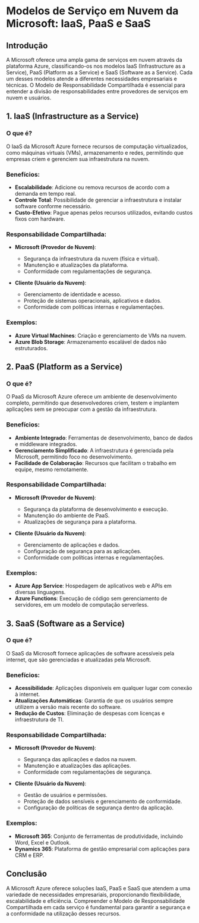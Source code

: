 # Modelos de Serviço em Nuvem da Microsoft: IaaS, PaaS e SaaS

## Introdução

A Microsoft oferece uma ampla gama de serviços em nuvem através da plataforma Azure, classificando-os nos modelos IaaS (Infrastructure as a Service), PaaS (Platform as a Service) e SaaS (Software as a Service). Cada um desses modelos atende a diferentes necessidades empresariais e técnicas. O Modelo de Responsabilidade Compartilhada é essencial para entender a divisão de responsabilidades entre provedores de serviços em nuvem e usuários.

## 1. IaaS (Infrastructure as a Service)

### O que é?

O IaaS da Microsoft Azure fornece recursos de computação virtualizados, como máquinas virtuais (VMs), armazenamento e redes, permitindo que empresas criem e gerenciem sua infraestrutura na nuvem.

### Benefícios:

- **Escalabilidade**: Adicione ou remova recursos de acordo com a demanda em tempo real.
- **Controle Total**: Possibilidade de gerenciar a infraestrutura e instalar software conforme necessário.
- **Custo-Efetivo**: Pague apenas pelos recursos utilizados, evitando custos fixos com hardware.

### Responsabilidade Compartilhada:

- **Microsoft (Provedor de Nuvem)**:
  - Segurança da infraestrutura da nuvem (física e virtual).
  - Manutenção e atualizações da plataforma.
  - Conformidade com regulamentações de segurança.

- **Cliente (Usuário da Nuvem)**:
  - Gerenciamento de identidade e acesso.
  - Proteção de sistemas operacionais, aplicativos e dados.
  - Conformidade com políticas internas e regulamentações.

### Exemplos:

- **Azure Virtual Machines**: Criação e gerenciamento de VMs na nuvem.
- **Azure Blob Storage**: Armazenamento escalável de dados não estruturados.

## 2. PaaS (Platform as a Service)

### O que é?

O PaaS da Microsoft Azure oferece um ambiente de desenvolvimento completo, permitindo que desenvolvedores criem, testem e implantem aplicações sem se preocupar com a gestão da infraestrutura.

### Benefícios:

- **Ambiente Integrado**: Ferramentas de desenvolvimento, banco de dados e middleware integrados.
- **Gerenciamento Simplificado**: A infraestrutura é gerenciada pela Microsoft, permitindo foco no desenvolvimento.
- **Facilidade de Colaboração**: Recursos que facilitam o trabalho em equipe, mesmo remotamente.

### Responsabilidade Compartilhada:

- **Microsoft (Provedor de Nuvem)**:
  - Segurança da plataforma de desenvolvimento e execução.
  - Manutenção do ambiente de PaaS.
  - Atualizações de segurança para a plataforma.

- **Cliente (Usuário da Nuvem)**:
  - Gerenciamento de aplicações e dados.
  - Configuração de segurança para as aplicações.
  - Conformidade com políticas internas e regulamentações.

### Exemplos:

- **Azure App Service**: Hospedagem de aplicativos web e APIs em diversas linguagens.
- **Azure Functions**: Execução de código sem gerenciamento de servidores, em um modelo de computação serverless.

## 3. SaaS (Software as a Service)

### O que é?

O SaaS da Microsoft fornece aplicações de software acessíveis pela internet, que são gerenciadas e atualizadas pela Microsoft.

### Benefícios:

- **Acessibilidade**: Aplicações disponíveis em qualquer lugar com conexão à internet.
- **Atualizações Automáticas**: Garantia de que os usuários sempre utilizem a versão mais recente do software.
- **Redução de Custos**: Eliminação de despesas com licenças e infraestrutura de TI.

### Responsabilidade Compartilhada:

- **Microsoft (Provedor de Nuvem)**:
  - Segurança das aplicações e dados na nuvem.
  - Manutenção e atualizações das aplicações.
  - Conformidade com regulamentações de segurança.

- **Cliente (Usuário da Nuvem)**:
  - Gestão de usuários e permissões.
  - Proteção de dados sensíveis e gerenciamento de conformidade.
  - Configuração de políticas de segurança dentro da aplicação.

### Exemplos:

- **Microsoft 365**: Conjunto de ferramentas de produtividade, incluindo Word, Excel e Outlook.
- **Dynamics 365**: Plataforma de gestão empresarial com aplicações para CRM e ERP.

## Conclusão

A Microsoft Azure oferece soluções IaaS, PaaS e SaaS que atendem a uma variedade de necessidades empresariais, proporcionando flexibilidade, escalabilidade e eficiência. Compreender o Modelo de Responsabilidade Compartilhada em cada serviço é fundamental para garantir a segurança e a conformidade na utilização desses recursos.
